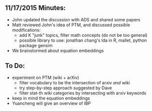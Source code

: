 ## 11/17/2015 Minutes:
* John updated the discussion with ADS and shared some papers
* Matt reviewed John's idea of PTM, and discussed possible modifications:
  * add K "junk" topics, filter math concepts (do not be too general)
  * possible library to use: jonathan chang's lda in R, mallet, python package gensim
* We brainstormed about equation embeddings

## To Do:
* experiment on PTM (wiki + arXiv)
  * filter vocabulary to be the intersection of arxiv _and_ wiki
  * try step-by-step approach suggested by Dave
  * filter stat-th wiki categories by intersecting with arxiv keywords
* keep in mind the equation embeddings
* Yuancheng will give an overview of IBP
